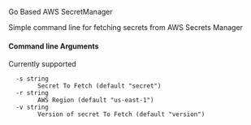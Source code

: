 Go Based AWS SecretManager

Simple command line for fetching secrets from AWS Secrets Manager

#### Command line Arguments
Currently supported
```
  -s string
        Secret To Fetch (default "secret")
  -r string
        AWS Region (default "us-east-1")
  -v string
        Version of secret To Fetch (default "version")
```